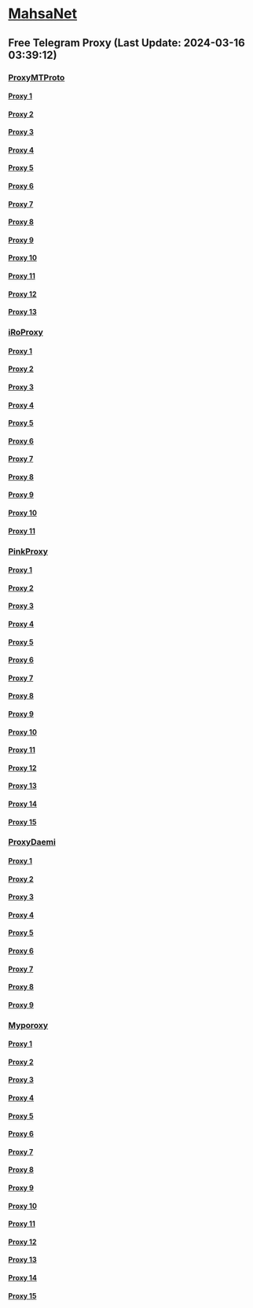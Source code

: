 
# [MahsaNet](https://t.me/mahsa_net)
## Free Telegram Proxy (Last Update: 2024-03-16 03:39:12)
### [ProxyMTProto](https://t.me/ProxyMTProto)
#### [Proxy 1](tg://proxy?server=89.35.131.40&port=8085&secret=FgMBAgABAAH8AwOG4kw63Q%3D%3D)
#### [Proxy 2](tg://proxy?server=89.35.131.41&port=8085&secret=FgMBAgABAAH8AwOG4kw63Q%3D%3D)
#### [Proxy 3](tg://proxy?server=138.201.122.239&port=3443&secret=FgMBAgABAAH8AwOG4kw63Q%3D%3D)
#### [Proxy 4](tg://proxy?server=now.lets.begin.we.are.here.123.456.789.111.iranhosevernserver.ir.hosting.mihanwebhost.com.hostiran.net.irwebhost.net.ejhost.ir.west.com.bhostingtalk.ir.xlhost.com.gmail.com.google.com.digikala.com.cloudflare.Slow.Fast.com.notthis1.my100yearoldhome.space.&port=443&secret=7gAAAAAAAAAAAAAAAAAAAAB0aGVndWFyZGlhbi5jb20%3D)
#### [Proxy 5](tg://proxy?server=now3.let2s.be-gin.we.ar-e.he-re.12-3.456.78-9.111.iran-hosevernserver.ir.hosting.mihanwebhost.com.hostiran.net.irwebhost.net.ejhost.ir.west.com.bhostingtalk.ir.xlhost.com.gmail.com.google.com.digika-la.com.cloudflare.Slow.Fast.c-om.nott-hisa.myros.space.&port=443&secret=7gAAAAAAAAAAAAAAAAAAAAB0aGVndWFyZGlhbi5jb20%3D)
#### [Proxy 6](tg://proxy?server=now3.let2s.be-gin.we.ar-e.he-re.12-3.456.78-9.111.iran-hosevernserver.ir.hosting.mihanwebhost.com.hostiran.net.irwebhost.net.ejhost.ir.west.com.bhostingtalk.ir.xlhost.com.gmail.com.google.com.digika-la.com.cloudflare.hisarmyad.northamericancrystal.space.&port=443&secret=7gAAAAAAAAAAAAAAAAAAAAB0aGVndWFyZGlhbi5jb20%3D)
#### [Proxy 7](tg://proxy?server=37.27.42.172&port=8085&secret=FgMBAgABAAH8AwOG4kw63Q%3D%3D)
#### [Proxy 8](tg://proxy?server=BENZ-PORCSHE.IR.543-benz-amg.com-David.Com.Ir.Pasargad.tk-gq.xyz-ml-Tk.co.Uk.yachts12-line.co.uk.&port=7443&secret=FgMBAgABAAH8AwOG4kw63Q%3D%3D)
#### [Proxy 9](tg://proxy?server=cloudflare.com.nokia.com.co.uk.do_yo.want_to.clash_with.this.www.microsoft.com.there_is_no.place_like.localhost.www.bing.com.count_with_me.cyou.net.digikala.com.msn.com.bsi.ir.enamad.ir.now_sudo.again_to_fight.everyone.i_am.the_internet.nex-gen.sbs.&port=0000000000000000000000000000000000000000000000000000000000000000000000000000003443&secret=FgMBAgABAAH8AwOG4kw63Q==)
#### [Proxy 10](tg://proxy?server=64.52.81.12&port=3443&secret=FgMBAgABAAH8AwOG4kw63Q%3D%3D)
#### [Proxy 11](tg://proxy?server=64.52.81.12&port=3443&secret=FgMBAgABAAH8AwOG4kw63Q%3D%3D)
#### [Proxy 12](tg://proxy?server=162.55.186.82&port=4443&secret=FgMBAgABAAH8AwOG4kw63Q%3D%3D)
#### [Proxy 13](tg://proxy?server=65.109.8.113&port=4443&secret=FgMBAgABAAH8AwOG4kw63Q%3D%3D)
### [iRoProxy](https://t.me/iRoProxy)
#### [Proxy 1](tg://proxy?server=144.76.237.91&port=6&secret=FgMBAgABAAH8AwOG4kw63Q%3D%3D)
#### [Proxy 2](tg://proxy?server=195.201.109.56&port=6&secret=FgMBAgABAAH8AwOG4kw63Q%3D%3D)
#### [Proxy 3](tg://proxy?server=88.99.244.242&port=6&secret=FgMBAgABAAH8AwOG4kw63Q%3D%3D)
#### [Proxy 4](tg://proxy?server=212.32.229.235&port=250&secret=FgMBAgABAAH8AwOG4kw63Q%3D%3D)
#### [Proxy 5](tg://proxy?server=159.69.62.58&port=250&secret=FgMBAgABAAH8AwOG4kw63Q%3D%3D)
#### [Proxy 6](tg://proxy?server=178.63.89.151&port=250&secret=FgMBAgABAAH8AwOG4kw63Q%3D%3D)
#### [Proxy 7](tg://proxy?server=88.99.51.105&port=250&secret=FgMBAgABAAH8AwOG4kw63Q%3D%3D)
#### [Proxy 8](tg://proxy?server=95.216.42.159&port=250&secret=FgMBAgABAAH8AwOG4kw63Q%3D%3D)
#### [Proxy 9](tg://proxy?server=146.59.237.113&port=250&secret=FgMBAgABAAH8AwOG4kw63Q%3D%3D)
#### [Proxy 10](tg://proxy?server=176.9.238.184&port=250&secret=FgMBAgABAAH8AwOG4kw63Q%3D%3D)
#### [Proxy 11](tg://proxy?server=144.76.83.123&port=250&secret=FgMBAgABAAH8AwOG4kw63Q%3D%3D)
### [PinkProxy](https://t.me/PinkProxy)
#### [Proxy 1](tg://proxy?server=159.69.250.103&port=4045&secret=FgMBAgABAAH8AwOG4kw63Q==)
#### [Proxy 2](tg://proxy?server=167.235.197.224&port=4045&secret=FgMBAgABAAH8AwOG4kw63Q==)
#### [Proxy 3](tg://proxy?server=176.9.32.56&port=4045&secret=FgMBAgABAAH8AwOG4kw63Q==)
#### [Proxy 4](tg://proxy?server=159.69.242.22&port=4045&secret=FgMBAgABAAH8AwOG4kw63Q==)
#### [Proxy 5](tg://proxy?server=49.13.133.175&port=4045&secret=FgMBAgABAAH8AwOG4kw63Q==)
#### [Proxy 6](tg://proxy?server=49.13.89.91&port=4045&secret=FgMBAgABAAH8AwOG4kw63Q==)
#### [Proxy 7](tg://proxy?server=195.201.235.32&port=4045&secret=FgMBAgABAAH8AwOG4kw63Q==)
#### [Proxy 8](tg://proxy?server=188.34.165.202&port=4045&secret=FgMBAgABAAH8AwOG4kw63Q==)
#### [Proxy 9](tg://proxy?server=116.202.99.201&port=4045&secret=FgMBAgABAAH8AwOG4kw63Q==)
#### [Proxy 10](tg://proxy?server=176.9.32.56&port=4045&secret=FgMBAgABAAH8AwOG4kw63Q==)
#### [Proxy 11](tg://proxy?server=46.4.68.67&port=4045&secret=FgMBAgABAAH8AwOG4kw63Q==)
#### [Proxy 12](tg://proxy?server=49.13.7.32&port=4045&secret=FgMBAgABAAH8AwOG4kw63Q==)
#### [Proxy 13](tg://proxy?server=5.75.231.245&port=4045&secret=FgMBAgABAAH8AwOG4kw63Q==)
#### [Proxy 14](tg://proxy?server=116.202.25.125&port=4045&secret=FgMBAgABAAH8AwOG4kw63Q==)
#### [Proxy 15](tg://proxy?server=168.119.183.110&port=4045&secret=FgMBAgABAAH8AwOG4kw63Q==)
### [ProxyDaemi](https://t.me/ProxyDaemi)
#### [Proxy 1](tg://proxy?server=167.235.114.137&port=250&secret=FgMBAgABAAH8AwOG4kw63Q%3D%3D)
#### [Proxy 2](tg://proxy?server=188.34.160.18&port=65097&secret=FgMBAgABAAH8AwOG4kw63Q%3D%3D)
#### [Proxy 3](tg://proxy?server=195.201.164.89&port=250&secret=FgMBAgABAAH8AwOG4kw63Q%3D%3D)
#### [Proxy 4](tg://proxy?server=142.132.206.125&port=7443&secret=FgMBAgABAAH8AwOG4kw63Q%3D%3D)
#### [Proxy 5](tg://proxy?server=88.198.18.181&port=7443&secret=FgMBAgABAAH8AwOG4kw63Q%3D%3D)
#### [Proxy 6](tg://proxy?server=cloudflare.com.nokia.com.co.uk.do_yo.want_to.clash_with.this.www.microsoft.com.there_is_no.place_like.localhost.www.bing.com.count_with_me.cyou.net.digikala.com.msn.com.bsi.ir.enamad.ir.now_sudo.again_to_fight.everyone.i_am.the_internet.mix-max.sbs.&port=3443&secret=FgMBAgABAAH8AwOG4kw63Q==)
#### [Proxy 7](tg://proxy?server=176.126.113.77&port=443&secret=FgMBAgABAAH8AwOG4kw63Q==)
#### [Proxy 8](tg://proxy?server=94.103.91.244&port=2032&secret=FgMBAgABAAH8AwOG4kw63Q==)
#### [Proxy 9](tg://proxy?server=185.209.30.82&port=2032&secret=FgMBAgABAAH8AwOG4kw63Q==)
### [Myporoxy](https://t.me/Myporoxy)
#### [Proxy 1](tg://proxy?server=cloudflare.com.nokia.com.co.uk.do_yo.want_to.clash_with.this.www.microsoft.com.there_is_no.place_like.localhost.www.bing.com.count_with_me.cyou.net.digikala.com.msn.com.bsi.ir.enamad.now_sudo.again_to_fight.everyone.i_am.the_internet.public-network.sbs.&port=2040&secret=FpABAiIBhwH8AwOG42xL3Q==)
#### [Proxy 2](tg://proxy?server=195.74.93.5&port=6550&secret=FpABAiIBhwH8AwOG42xL3Q==)
#### [Proxy 3](tg://proxy?server=cloudflare.com.nokia.com.co.uk.do_yo.want_to.clash_with.this.www.microsoft.com.there_is_no.place_like.localhost.www.bing.com.count_with_me.cyou.net.digikala.com.msn.com.bsi.ir.enamad.ir.now_sudo.again_to_fight.everyone.i_am.the_internet.voxin-moxin.sbs.&port=1201&secret=FpABAiIBhwH8AwOG42xL3Q==)
#### [Proxy 4](tg://proxy?server=cloudflare.com.nokia.com.co.uk.do_yo.want_to.clash_with.this.www.microsoft.com.there_is_no.place_like.localhost.www.bing.com.count_with_me.cyou.net.digikala.com.msn.com.bsi.ir.now_sudo.again_to_fight.everyone.i_am.the_internet.acrtros-barobas.sbs.&port=4550&secret=FpABAiIBhwH8AwOG42xL3Q==)
#### [Proxy 5](tg://proxy?server=cloudflare.com.nokia.com.co.uk.do_yo.want_to.clash_with.this.www.microsoft.com.there_is_no.place_like.localhost.www.bing.com.count_with_me.cyou.net.digikala.com.msn.com.bsi.ir.enamad.ir.now_sudo.again_to_fight.everyone.i_am.the_internet.regdal-cats.sbs.&port=7667&secret=FpABAiIBhwH8AwOG42xL3Q==)
#### [Proxy 6](tg://proxy?server=cloudflare.com.nokia.com.co.uk.do_yo.want_to.clash_with.this.www.microsoft.com.there_is_no.place_like.localhost.www.bing.com.count_with_me.cyou.net.digikala.com.msn.com.bsi.ir.enamad.now_sudo.again_to_fight.everyone.i_am.the_internet.public-network.sbs.&port=2040&secret=FpABAiIBhwH8AwOG42xL3Q==)
#### [Proxy 7](tg://proxy?server=195.74.93.5&port=6550&secret=FpABAiIBhwH8AwOG42xL3Q==)
#### [Proxy 8](tg://proxy?server=cloudflare.com.nokia.com.co.uk.do_yo.want_to.clash_with.this.www.microsoft.com.there_is_no.place_like.localhost.www.bing.com.count_with_me.cyou.net.digikala.com.msn.com.bsi.ir.enamad.ir.now_sudo.again_to_fight.everyone.i_am.the_internet.voxin-moxin.sbs.&port=1201&secret=FpABAiIBhwH8AwOG42xL3Q==)
#### [Proxy 9](tg://proxy?server=cloudflare.com.nokia.com.co.uk.do_yo.want_to.clash_with.this.www.microsoft.com.there_is_no.place_like.localhost.www.bing.com.count_with_me.cyou.net.digikala.com.msn.com.bsi.ir.now_sudo.again_to_fight.everyone.i_am.the_internet.acrtros-barobas.sbs.&port=4550&secret=FpABAiIBhwH8AwOG42xL3Q==)
#### [Proxy 10](tg://proxy?server=cloudflare.com.nokia.com.co.uk.do_yo.want_to.clash_with.this.www.microsoft.com.there_is_no.place_like.localhost.www.bing.com.count_with_me.cyou.net.digikala.com.msn.com.bsi.ir.enamad.ir.now_sudo.again_to_fight.everyone.i_am.the_internet.regdal-cats.sbs.&port=7667&secret=FpABAiIBhwH8AwOG42xL3Q==)
#### [Proxy 11](tg://proxy?server=cloudflare.com.nokia.com.co.uk.do_yo.want_to.clash_with.this.www.microsoft.com.there_is_no.place_like.localhost.www.bing.com.count_with_me.cyou.net.digikala.com.msn.com.bsi.ir.enamad.now_sudo.again_to_fight.everyone.i_am.the_internet.public-network.sbs.&port=2040&secret=FpABAiIBhwH8AwOG42xL3Q==)
#### [Proxy 12](tg://proxy?server=195.74.93.5&port=6550&secret=FpABAiIBhwH8AwOG42xL3Q==)
#### [Proxy 13](tg://proxy?server=cloudflare.com.nokia.com.co.uk.do_yo.want_to.clash_with.this.www.microsoft.com.there_is_no.place_like.localhost.www.bing.com.count_with_me.cyou.net.digikala.com.msn.com.bsi.ir.enamad.ir.now_sudo.again_to_fight.everyone.i_am.the_internet.voxin-moxin.sbs.&port=1201&secret=FpABAiIBhwH8AwOG42xL3Q==)
#### [Proxy 14](tg://proxy?server=cloudflare.com.nokia.com.co.uk.do_yo.want_to.clash_with.this.www.microsoft.com.there_is_no.place_like.localhost.www.bing.com.count_with_me.cyou.net.digikala.com.msn.com.bsi.ir.now_sudo.again_to_fight.everyone.i_am.the_internet.acrtros-barobas.sbs.&port=4550&secret=FpABAiIBhwH8AwOG42xL3Q==)
#### [Proxy 15](tg://proxy?server=cloudflare.com.nokia.com.co.uk.do_yo.want_to.clash_with.this.www.microsoft.com.there_is_no.place_like.localhost.www.bing.com.count_with_me.cyou.net.digikala.com.msn.com.bsi.ir.enamad.ir.now_sudo.again_to_fight.everyone.i_am.the_internet.regdal-cats.sbs.&port=7667&secret=FpABAiIBhwH8AwOG42xL3Q==)

    
